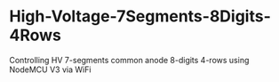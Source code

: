 # High-Voltage-7Segments-8Digits-4Rows
Controlling HV 7-segments common anode 8-digits 4-rows using NodeMCU V3 via WiFi
